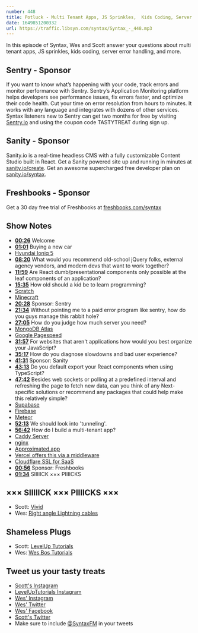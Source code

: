 ```yaml
---
number: 448
title: Potluck - Multi Tenant Apps, JS Sprinkles,  Kids Coding, Server Error Handling
date: 1649851200332
url: https://traffic.libsyn.com/syntax/Syntax_-_448.mp3
---
```


In this episode of Syntax, Wes and Scott answer your questions about multi tenant apps, JS sprinkles, kids coding, server error handling, and more.

## Sentry  - Sponsor

If you want to know what’s happening with your code, track errors and monitor performance with Sentry. Sentry’s Application Monitoring platform helps developers see performance issues, fix errors faster, and optimize their code health. Cut your time on error resolution from hours to minutes. It works with any language and integrates with dozens of other services. Syntax listeners new to Sentry can get two months for  free by visiting [Sentry.io](https://sentry.io) and using the coupon code TASTYTREAT during sign up.

## Sanity - Sponsor

Sanity.io is a real-time headless CMS with a fully customizable Content Studio built in React. Get a Sanity powered site up and running in minutes at [sanity.io/create](https://www.sanity.io/create). Get an awesome supercharged free developer plan on [sanity.io/syntax](https://www.sanity.io/syntax).

## Freshbooks - Sponsor

Get a 30 day free trial of Freshbooks at [freshbooks.com/syntax](https://freshbooks.com/syntax)

## Show Notes

* **[00:26](#t=00:26)** Welcome
* **[01:01](#t=01:01)** Buying a new car
* [Hyundai Ioniq 5](https://www.hyundaicanada.com/en/showroom/2022/ioniq-5)
* **[08:20](#t=08:20)** What would you recommend old-school jQuery folks, external agency vendors, and modern devs that want to work together?
* **[11:59](#t=11:59)** Are React dumb/presentational components only possible at the leaf components of an application?
* **[15:35](#t=15:35)** How old should a kid be to learn programming?
* [Scratch](https://scratch.mit.edu)
* [Minecraft](https://www.minecraft.net)
* **[20:28](#t=20:28)** Sponsor: Sentry
* **[21:34](#t=21:34)** Without pointing me to a paid error program like sentry, how do you guys manage this rabbit hole?
* **[27:05](#t=27:05)** How do you judge how much server you need?
* [MongoDB Atlas](https://www.mongodb.com/cloud/atlas)
* [Google Pagespeed](https://pagespeed.web.dev)
* **[31:57](#t=31:57)** For websites that aren't applications how would you best organize your JavaScript?
* **[35:17](#t=35:17)** How do you diagnose slowdowns and bad user experience?
* **[41:31](#t=41:31)** Sponsor: Sanity
* **[43:13](#t=43:13)** Do you default export your React components when using TypeScript?
* **[47:42](#t=47:42)** Besides web sockets or polling at a predefined interval and refreshing the page to fetch new data, can you think of any Next-specific solutions or recommend any packages that could help make this relatively simple?
* [Supabase](https://supabase.com)
* [Firebase](https://firebase.google.com)
* [Meteor](https://www.meteor.com)
* **[52:13](#t=52:13)** We should look into 'tunneling'.
* **[56:42](#t=56:42)** How do I build a multi-tenant app?
* [Caddy Server](https://caddyserver.com)
* [nginx](https://nginx.org)
* [Approximated.app](https://approximated.app)
* [Vercel offers this via a middleware](https://vercel.com/guides/nextjs-multi-tenant-application)
* [Cloudflare SSL for SaaS](https://blog.cloudflare.com/cloudflare-for-saas/)
* **[00:56](#t=00:56)** Sponsor: Freshbooks
* **[01:34](#t=01:34)** SIIIIICK ××× PIIIICKS

## ××× SIIIIICK ××× PIIIICKS ×××

* Scott: [Vivid](https://goodsnooze.gumroad.com/l/vivid)
* Wes: [Right angle Lightning cables](https://amzn.to/36YHWmi)

## Shameless Plugs

* Scott: [LevelUp Tutorials](https://leveluptutorials.com/)
* Wes: [Wes Bos Tutorials](https://wesbos.com/courses)

## Tweet us your tasty treats

* [Scott's Instagram](https://www.instagram.com/stolinski/)
* [LevelUpTutorials Instagram](https://www.instagram.com/LevelUpTutorials/)
* [Wes' Instagram](https://www.instagram.com/wesbos/)
* [Wes' Twitter](https://twitter.com/wesbos)
* [Wes' Facebook](https://www.facebook.com/wesbos.developer)
* [Scott's Twitter](https://twitter.com/stolinski)
* Make sure to include [@SyntaxFM](https://twitter.com/SyntaxFM) in your tweets
